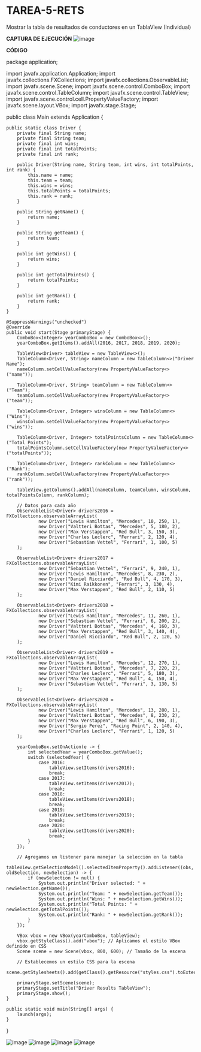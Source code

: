 # TAREA-5-RETS
Mostrar la tabla de resultados de conductores en un TablaView (Individual)


  **CAPTURA DE EJECUCIÓN**
![image](https://github.com/ToalaSanRi/TAREA-5-RETS/assets/169106800/769851e5-cc7e-4b54-974d-3ccbc7b83c34)


  **CÓDIGO**

package application;

import javafx.application.Application;
import javafx.collections.FXCollections;
import javafx.collections.ObservableList;
import javafx.scene.Scene;
import javafx.scene.control.ComboBox;
import javafx.scene.control.TableColumn;
import javafx.scene.control.TableView;
import javafx.scene.control.cell.PropertyValueFactory;
import javafx.scene.layout.VBox;
import javafx.stage.Stage;

public class Main extends Application {

    public static class Driver {
        private final String name;
        private final String team;
        private final int wins;
        private final int totalPoints;
        private final int rank;

        public Driver(String name, String team, int wins, int totalPoints, int rank) {
            this.name = name;
            this.team = team;
            this.wins = wins;
            this.totalPoints = totalPoints;
            this.rank = rank;
        }

        public String getName() {
            return name;
        }

        public String getTeam() {
            return team;
        }

        public int getWins() {
            return wins;
        }

        public int getTotalPoints() {
            return totalPoints;
        }

        public int getRank() {
            return rank;
        }
    }

    @SuppressWarnings("unchecked")
    @Override
    public void start(Stage primaryStage) {
        ComboBox<Integer> yearComboBox = new ComboBox<>();
        yearComboBox.getItems().addAll(2016, 2017, 2018, 2019, 2020);

        TableView<Driver> tableView = new TableView<>();
        TableColumn<Driver, String> nameColumn = new TableColumn<>("Driver Name");
        nameColumn.setCellValueFactory(new PropertyValueFactory<>("name"));

        TableColumn<Driver, String> teamColumn = new TableColumn<>("Team");
        teamColumn.setCellValueFactory(new PropertyValueFactory<>("team"));

        TableColumn<Driver, Integer> winsColumn = new TableColumn<>("Wins");
        winsColumn.setCellValueFactory(new PropertyValueFactory<>("wins"));

        TableColumn<Driver, Integer> totalPointsColumn = new TableColumn<>("Total Points");
        totalPointsColumn.setCellValueFactory(new PropertyValueFactory<>("totalPoints"));

        TableColumn<Driver, Integer> rankColumn = new TableColumn<>("Rank");
        rankColumn.setCellValueFactory(new PropertyValueFactory<>("rank"));

        tableView.getColumns().addAll(nameColumn, teamColumn, winsColumn, totalPointsColumn, rankColumn);

        // Datos para cada año
        ObservableList<Driver> drivers2016 = FXCollections.observableArrayList(
                new Driver("Lewis Hamilton", "Mercedes", 10, 250, 1),
                new Driver("Valtteri Bottas", "Mercedes", 5, 180, 2),
                new Driver("Max Verstappen", "Red Bull", 3, 150, 3),
                new Driver("Charles Leclerc", "Ferrari", 2, 120, 4),
                new Driver("Sebastian Vettel", "Ferrari", 1, 100, 5)
        );

        ObservableList<Driver> drivers2017 = FXCollections.observableArrayList(
                new Driver("Sebastian Vettel", "Ferrari", 9, 240, 1),
                new Driver("Lewis Hamilton", "Mercedes", 8, 230, 2),
                new Driver("Daniel Ricciardo", "Red Bull", 4, 170, 3),
                new Driver("Kimi Raikkonen", "Ferrari", 3, 130, 4),
                new Driver("Max Verstappen", "Red Bull", 2, 110, 5)
        );

        ObservableList<Driver> drivers2018 = FXCollections.observableArrayList(
                new Driver("Lewis Hamilton", "Mercedes", 11, 260, 1),
                new Driver("Sebastian Vettel", "Ferrari", 6, 200, 2),
                new Driver("Valtteri Bottas", "Mercedes", 4, 160, 3),
                new Driver("Max Verstappen", "Red Bull", 3, 140, 4),
                new Driver("Daniel Ricciardo", "Red Bull", 2, 120, 5)
        );

        ObservableList<Driver> drivers2019 = FXCollections.observableArrayList(
                new Driver("Lewis Hamilton", "Mercedes", 12, 270, 1),
                new Driver("Valtteri Bottas", "Mercedes", 7, 220, 2),
                new Driver("Charles Leclerc", "Ferrari", 5, 180, 3),
                new Driver("Max Verstappen", "Red Bull", 4, 150, 4),
                new Driver("Sebastian Vettel", "Ferrari", 3, 130, 5)
        );

        ObservableList<Driver> drivers2020 = FXCollections.observableArrayList(
                new Driver("Lewis Hamilton", "Mercedes", 13, 280, 1),
                new Driver("Valtteri Bottas", "Mercedes", 8, 230, 2),
                new Driver("Max Verstappen", "Red Bull", 6, 190, 3),
                new Driver("Sergio Perez", "Racing Point", 2, 140, 4),
                new Driver("Charles Leclerc", "Ferrari", 1, 120, 5)
        );

        yearComboBox.setOnAction(e -> {
            int selectedYear = yearComboBox.getValue();
            switch (selectedYear) {
                case 2016:
                    tableView.setItems(drivers2016);
                    break;
                case 2017:
                    tableView.setItems(drivers2017);
                    break;
                case 2018:
                    tableView.setItems(drivers2018);
                    break;
                case 2019:
                    tableView.setItems(drivers2019);
                    break;
                case 2020:
                    tableView.setItems(drivers2020);
                    break;
            }
        });

        // Agregamos un listener para manejar la selección en la tabla
        tableView.getSelectionModel().selectedItemProperty().addListener((obs, oldSelection, newSelection) -> {
            if (newSelection != null) {
                System.out.println("Driver selected: " + newSelection.getName());
                System.out.println("Team: " + newSelection.getTeam());
                System.out.println("Wins: " + newSelection.getWins());
                System.out.println("Total Points: " + newSelection.getTotalPoints());
                System.out.println("Rank: " + newSelection.getRank());
            }
        });

        VBox vbox = new VBox(yearComboBox, tableView);
        vbox.getStyleClass().add("vbox"); // Aplicamos el estilo VBox definido en CSS
        Scene scene = new Scene(vbox, 800, 600); // Tamaño de la escena

        // Establecemos un estilo CSS para la escena
        scene.getStylesheets().add(getClass().getResource("styles.css").toExternalForm());

        primaryStage.setScene(scene);
        primaryStage.setTitle("Driver Results TableView");
        primaryStage.show();
    }

    public static void main(String[] args) {
        launch(args);
    }
}


![image](https://github.com/ToalaSanRi/TAREA-5-RETS/assets/169106800/1e6b4af5-fd36-4514-8cd9-8227a3f6a69b)
![image](https://github.com/ToalaSanRi/TAREA-5-RETS/assets/169106800/0ecbd05c-01d5-470d-a1a2-21818b228d4f)
![image](https://github.com/ToalaSanRi/TAREA-5-RETS/assets/169106800/f52e8b63-c0bf-4993-b709-8a4b0791b604)
![image](https://github.com/ToalaSanRi/TAREA-5-RETS/assets/169106800/c54b4412-0ff8-43a7-8da3-ab173fdcc406)



